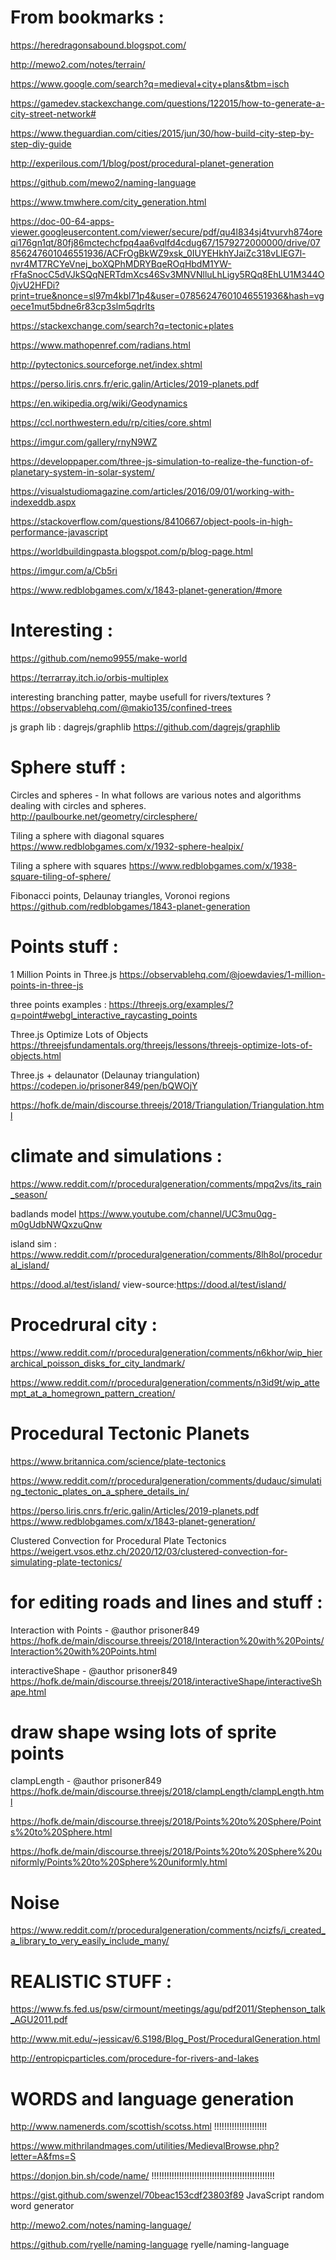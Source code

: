 
# From bookmarks :

https://heredragonsabound.blogspot.com/

http://mewo2.com/notes/terrain/

https://www.google.com/search?q=medieval+city+plans&tbm=isch

https://gamedev.stackexchange.com/questions/122015/how-to-generate-a-city-street-network#

https://www.theguardian.com/cities/2015/jun/30/how-build-city-step-by-step-diy-guide

http://experilous.com/1/blog/post/procedural-planet-generation

https://github.com/mewo2/naming-language

https://www.tmwhere.com/city_generation.html

https://doc-00-64-apps-viewer.googleusercontent.com/viewer/secure/pdf/qu4l834sj4tvurvh874oreqi176gn1qt/80fj86mctechcfpq4aa6vqlfd4cdug67/1579272000000/drive/07856247601046551936/ACFrOgBkWZ9xsk_0IUYEHkhYJaiZc318vLIEG7l-nvr4MT7RCYeVnej_boXQPhMDRYBqeROqHbdM1YW-rFfaSnocC5dVJkSQqNERTdmXcs46Sv3MNVNlluLhLigy5RQq8EhLU1M344O0jvU2HFDi?print=true&nonce=sl97m4kbl71p4&user=07856247601046551936&hash=vgoece1mut5bdne6r83cp3slm5qdrlts

https://stackexchange.com/search?q=tectonic+plates

https://www.mathopenref.com/radians.html

http://pytectonics.sourceforge.net/index.shtml

https://perso.liris.cnrs.fr/eric.galin/Articles/2019-planets.pdf

https://en.wikipedia.org/wiki/Geodynamics

https://ccl.northwestern.edu/rp/cities/core.shtml

https://imgur.com/gallery/rnyN9WZ

https://developpaper.com/three-js-simulation-to-realize-the-function-of-planetary-system-in-solar-system/

https://visualstudiomagazine.com/articles/2016/09/01/working-with-indexeddb.aspx

https://stackoverflow.com/questions/8410667/object-pools-in-high-performance-javascript

https://worldbuildingpasta.blogspot.com/p/blog-page.html

https://imgur.com/a/Cb5ri

https://www.redblobgames.com/x/1843-planet-generation/#more



# Interesting :

https://github.com/nemo9955/make-world

https://terrarray.itch.io/orbis-multiplex

interesting branching patter, maybe usefull for rivers/textures ?
https://observablehq.com/@makio135/confined-trees


js graph lib : dagrejs/graphlib
https://github.com/dagrejs/graphlib



# Sphere stuff :
Circles and spheres - In what follows are various notes and algorithms dealing with circles and spheres.
http://paulbourke.net/geometry/circlesphere/

Tiling a sphere with diagonal squares
https://www.redblobgames.com/x/1932-sphere-healpix/

Tiling a sphere with squares
https://www.redblobgames.com/x/1938-square-tiling-of-sphere/


Fibonacci points, Delaunay triangles, Voronoi regions
https://github.com/redblobgames/1843-planet-generation


# Points stuff :
1 Million Points in Three.js
https://observablehq.com/@joewdavies/1-million-points-in-three-js

three points examples :
https://threejs.org/examples/?q=point#webgl_interactive_raycasting_points

Three.js Optimize Lots of Objects
https://threejsfundamentals.org/threejs/lessons/threejs-optimize-lots-of-objects.html


Three.js + delaunator (Delaunay triangulation)
https://codepen.io/prisoner849/pen/bQWOjY

https://hofk.de/main/discourse.threejs/2018/Triangulation/Triangulation.html


# climate and simulations :
https://www.reddit.com/r/proceduralgeneration/comments/mpq2vs/its_rain_season/


badlands model
https://www.youtube.com/channel/UC3mu0qg-m0gUdbNWQxzuQnw


island sim :
https://www.reddit.com/r/proceduralgeneration/comments/8lh8ol/procedural_island/

https://dood.al/test/island/
view-source:https://dood.al/test/island/


# Procedrural city :
https://www.reddit.com/r/proceduralgeneration/comments/n6khor/wip_hierarchical_poisson_disks_for_city_landmark/

https://www.reddit.com/r/proceduralgeneration/comments/n3id9t/wip_attempt_at_a_homegrown_pattern_creation/


# Procedural Tectonic Planets
https://www.britannica.com/science/plate-tectonics

https://www.reddit.com/r/proceduralgeneration/comments/dudauc/simulating_tectonic_plates_on_a_sphere_details_in/


https://perso.liris.cnrs.fr/eric.galin/Articles/2019-planets.pdf
https://www.redblobgames.com/x/1843-planet-generation/


Clustered Convection for Procedural Plate Tectonics
https://weigert.vsos.ethz.ch/2020/12/03/clustered-convection-for-simulating-plate-tectonics/



# for editing roads and lines and stuff :
Interaction with Points - @author prisoner849
https://hofk.de/main/discourse.threejs/2018/Interaction%20with%20Points/Interaction%20with%20Points.html

interactiveShape - @author prisoner849
https://hofk.de/main/discourse.threejs/2018/interactiveShape/interactiveShape.html


# draw shape wsing lots of sprite points
clampLength - @author prisoner849
https://hofk.de/main/discourse.threejs/2018/clampLength/clampLength.html


https://hofk.de/main/discourse.threejs/2018/Points%20to%20Sphere/Points%20to%20Sphere.html

https://hofk.de/main/discourse.threejs/2018/Points%20to%20Sphere%20uniformly/Points%20to%20Sphere%20uniformly.html


# Noise

https://www.reddit.com/r/proceduralgeneration/comments/ncizfs/i_created_a_library_to_very_easily_include_many/

# REALISTIC STUFF  :

https://www.fs.fed.us/psw/cirmount/meetings/agu/pdf2011/Stephenson_talk_AGU2011.pdf

http://www.mit.edu/~jessicav/6.S198/Blog_Post/ProceduralGeneration.html

http://entropicparticles.com/procedure-for-rivers-and-lakes

# WORDS and language generation

http://www.namenerds.com/scottish/scotss.html !!!!!!!!!!!!!!!!!!!!!

https://www.mithrilandmages.com/utilities/MedievalBrowse.php?letter=A&fms=S

https://donjon.bin.sh/code/name/ !!!!!!!!!!!!!!!!!!!!!!!!!!!!!!!!!!!!!!!!!!!!!!!!!

https://gist.github.com/swenzel/70beac153cdf23803f89 JavaScript random word generator

http://mewo2.com/notes/naming-language/

https://github.com/ryelle/naming-language ryelle/naming-language


